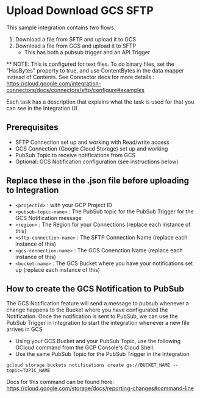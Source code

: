 # Upload Download GCS SFTP

This sample integration contains two flows. 
1. Download a file from SFTP and upload it to GCS 
1. Download a file from GCS and upload it to SFTP 
     - This has both a pubsub trigger and an API Trigger

** NOTE: This is configured for text files. To do binary files, set the "HasBytes" property to true, 
and use ContentBytes in the data mapper instead of Contents.  See Connector docs for more details :
https://cloud.google.com/integration-connectors/docs/connectors/sftp/configure#examples 


Each task has a description that explains what the task is used for that you can see in the Integration UI.

## Prerequisites
- SFTP Connection set up and working with Read/write access
- GCS Connection (Google Cloud Storage) set up and working
- PubSub Topic to receive notifications from GCS
- Optional: GCS Notification configuration (see instructions below)

## Replace these in the .json file before uploading to Integration
- `<projectId>` : with your GCP Project ID
- `<pubsub-topic-name>` : The PubSub topic for the PubSub Trigger for the GCS Notification message
- `<region>` : The Region for your Connections (replace each instance of this)
- `<sftp-connection-name>` : The SFTP Connection Name (replace each instance of this)
- `<gcs-connection-name>` : The GCS Conenction Name (replace each instance of this)
- `<bucket-name>` : The GCS Bucket where you have your notifications set up (replace each instance of this)

## How to create the GCS Notification to PubSub
The GCS Notification feature will send a message to pubsub whenever a change happens to the Bucket where you have configurated the Notification.
Once the notification is sent to PubSub, we can use the PubSub Trigger in Integration to start the integration whenever a new file arrives in GCS

- Using your GCS Bucket and your PubSub Topic, use the following GCloud command from the GCP Console's Cloud Shell.  
- Use the same PubSub Topic for the PubSub Trigger in the Integration

`gcloud storage buckets notifications create gs://BUCKET_NAME --topic=TOPIC_NAME`

Docs for this command can be found here: https://cloud.google.com/storage/docs/reporting-changes#command-line
